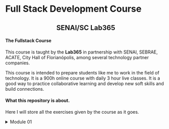 # Full Stack Development Course

 <div>
    <h2 style="text-align: center;">SENAI/SC Lab365</h2>
  </div>
  <div>
    <h4>The Fullstack Course</h4>
    <p>This course is taught by the <b>Lab365</b> in partnership with SENAI, SEBRAE, ACATE, City Hall of Florianópolis, among several technology partner companies.</p>
    <p>This course is intended to prepare students like me to work in the field of technology. It is a 900h online course with daily 3 hour live classes.
      It is a good way to practice collaborative learning and develop new soft skills and build connections.</p>
  </div>
  <div>
    <h4>What this repository is about.</h4>
    <p>
        Here I will store all the exercises given by the course as it goes.
    </p>
  </div>
  
  <details>
    <summary>Module 01</summary>
    <table>
      <thead>
        <tr>
          <th>
            Week
          </th>
          <th>Period</th>
          <th>Link</th>
        </tr>
      </thead>
      <tbody>
        <tr>
          <td>01</td>
          <td>30/jan - 03/feb</td>
          <td><a href="m1s1/week-one-exercises">Link</a></td>
        </tr>
        <tr>
          <td>02</td>
          <td>06/feb - 10/feb</td>
          <td><a href="/m1s2">Link</a></td>
        </tr>
        <tr>
          <td>03</td>
          <td>13/feb - 17/feb</td>
          <td><a href="/m1s3">Link</a></td>
        </tr>
        <tr>
          <td>04</td>
          <td>21/feb - 24/feb</td>
          <td><a href="/m1s4">Link</a></td>
        </tr>
                <tr>
          <td>05</td>
          <td>06/mar - 10/mar</td>
          <td><a href="/m1s6">Link</a></td>
        </tr>
        <tr>
          <td>06</td>
          <td>13/mar - 17/mar</td>
          <td><a href="/m1s6">Link</a></td>
        </tr>
        <tr>
          <td>07</td>
          <td>20/mar - 24/mar</td>
          <td><a href="/m1s7">Link</a></td>
        </tr>
      </tbody>
    </table>

  </details>
